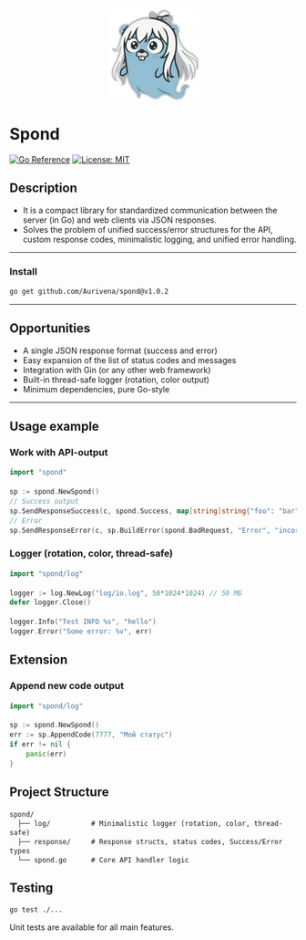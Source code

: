 <p align="center">
  <img src="assets/logo.png" alt="Spond Logo" width="160" height="160"/>
</p>

# Spond
[![Go Reference](https://pkg.go.dev/badge/github.com/Aurivena/spond.svg)](https://pkg.go.dev/github.com/Aurivena/spond)
[![License: MIT](https://img.shields.io/badge/License-MIT-yellow.svg)](LICENSE)

## Description

- It is a compact library for standardized communication between the server (in Go) and web clients via JSON responses.
- Solves the problem of unified success/error structures for the API, custom response codes, minimalistic logging, and unified error handling.

---

### Install

```bash
go get github.com/Aurivena/spond@v1.0.2
```

---

## Opportunities

- A single JSON response format (success and error)
- Easy expansion of the list of status codes and messages
- Integration with Gin (or any other web framework)
- Built-in thread-safe logger (rotation, color output)
- Minimum dependencies, pure Go-style

---

## Usage example
### Work with API-output

```go
import "spond"

sp := spond.NewSpond()
// Success output
sp.SendResponseSuccess(c, spond.Success, map[string]string{"foo": "bar"})
// Error
sp.SendResponseError(c, sp.BuildError(spond.BadRequest, "Error", "incorect data"))
````

### Logger (rotation, color, thread-safe)

```go
import "spond/log"

logger := log.NewLog("log/io.log", 50*1024*1024) // 50 МБ
defer logger.Close()

logger.Info("Test INFO %s", "hello")
logger.Error("Some error: %v", err)
```

## Extension
### Append new code output

```go
import "spond/log"

sp := spond.NewSpond()
err := sp.AppendCode(7777, "Мой статус")
if err != nil {
    panic(err)
}
```
## Project Structure

```
spond/
  ├── log/          # Minimalistic logger (rotation, color, thread-safe)
  ├── response/     # Response structs, status codes, Success/Error types
  └── spond.go      # Core API handler logic
```
## Testing

```bash
go test ./...
```
Unit tests are available for all main features.

